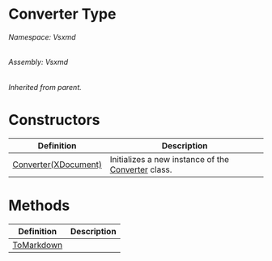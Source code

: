 <a name='T-Vsxmd-Converter'></a>
# Converter Type

###### Namespace:  Vsxmd

###### Assembly:  Vsxmd

*Inherited from parent.*

# Constructors

| Definition | Description |
|-|-|
| [Converter(XDocument)](Constructors/Constructors.md) | Initializes a new instance of the [Converter](./../Converter.md) class. |

# Methods

| Definition | Description |
|-|-|
| [ToMarkdown](Methods/ToMarkdown.md) |  |
